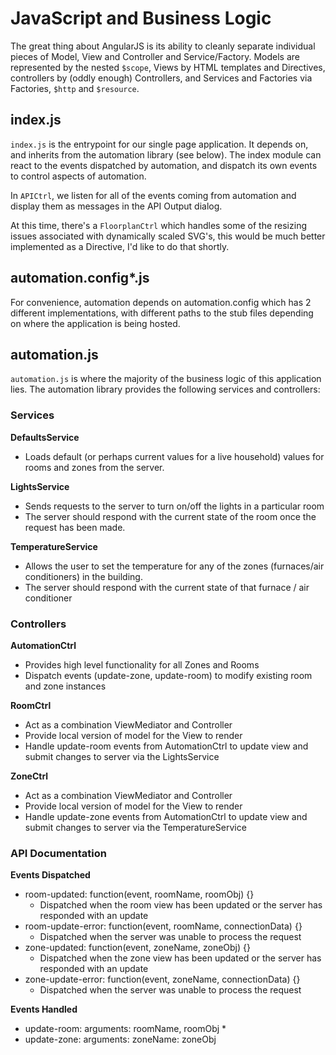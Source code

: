 JavaScript and Business Logic
=============================

The great thing about AngularJS is its ability to cleanly separate individual pieces of Model, View and Controller and Service/Factory.  Models are represented by the nested ```$scope```, Views by HTML templates and Directives, controllers by (oddly enough) Controllers, and Services and Factories via Factories, ```$http``` and ```$resource```.

index.js
--------

```index.js``` is the entrypoint for our single page application.  It depends on, and inherits from the automation library (see below).  The index module can react to the events dispatched by automation, and dispatch its own events to control aspects of automation.

In ```APICtrl```, we listen for all of the events coming from automation and display them as messages in the API Output dialog.

At this time, there's a ```FloorplanCtrl``` which handles some of the resizing issues associated with dynamically scaled SVG's, this would be much better implemented as a Directive, I'd like to do that shortly.

automation.config*.js
---------------------

For convenience, automation depends on automation.config which has 2 different implementations, with different paths to the stub files depending on where the application is being hosted.

automation.js
-------------

```automation.js``` is where the majority of the business logic of this application lies.  The automation library provides the following services and controllers:

### Services ###

__DefaultsService__

- Loads default (or perhaps current values for a live household) values for rooms and zones from the server.
  
__LightsService__

- Sends requests to the server to turn on/off the lights in a particular room
- The server should respond with the current state of the room once the request has been made.

__TemperatureService__

- Allows the user to set the temperature for any of the zones (furnaces/air conditioners) in the building.  
- The server should respond with the current state of that furnace / air conditioner
  
### Controllers ###

__AutomationCtrl__

- Provides high level functionality for all Zones and Rooms
- Dispatch events (update-zone, update-room) to modify existing room and zone instances

__RoomCtrl__

- Act as a combination ViewMediator and Controller
- Provide local version of model for the View to render
- Handle update-room events from AutomationCtrl to update view and submit changes to server via the LightsService

__ZoneCtrl__

- Act as a combination ViewMediator and Controller
- Provide local version of model for the View to render
- Handle update-zone events from AutomationCtrl to update view and submit changes to server via the TemperatureService

### API Documentation ###

__Events Dispatched__

 * room-updated: function(event, roomName, roomObj) {}
   * Dispatched when the room view has been updated or the server has responded with an update
 * room-update-error: function(event, roomName, connectionData) {}
   * Dispatched when the server was unable to process the request
 * zone-updated: function(event, zoneName, zoneObj) {}
   * Dispatched when the zone view has been updated or the server has responded with an update
 * zone-update-error: function(event, zoneName, connectionData) {}
   * Dispatched when the server was unable to process the request
   
__Events Handled__

 * update-room: arguments: roomName, roomObj
   * 
 * update-zone: arguments: zoneName: zoneObj